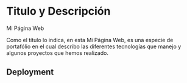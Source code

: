 # Titulo y Descripción

Mi Página Web

Como el título lo indica, en esta Mi Página Web, es una especie de portafólio en el cual describo las diferentes tecnologías que manejo y algunos proyectos que hemos realizado.

## Deployment

[]()
